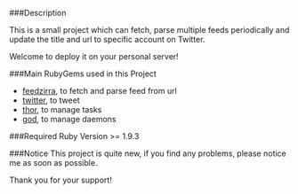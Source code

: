 ###Description

This is a small project which can fetch, parse multiple feeds periodically and update the title and url to specific account on Twitter.

Welcome to deploy it on your personal server!

###Main RubyGems used in this Project

* [feedzirra](https://github.com/pauldix/feedzirra), to fetch and parse feed from url
* [twitter](https://github.com/sferik/twitter), to tweet
* [thor](https://github.com/wycats/thor), to manage tasks
* [god](https://github.com/mojombo/god), to manage daemons

###Required Ruby Version
\>= 1.9.3

###Notice
This project is quite new, if you find any problems, please notice me as soon as possible.

Thank you for your support!
